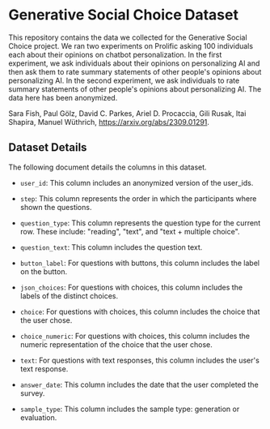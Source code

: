 # Generative Social Choice Dataset

This repository contains the data we collected for the Generative Social Choice project. We ran two experiments on Prolific asking 100 individuals each about their opinions on chatbot personalization. In the first experiment, we ask individuals about their opinions on personalizing AI and then ask them to rate summary statements of other people's opinions about personalizing AI. In the second experiment, we ask individuals to rate summary statements of other people's opinions about personalizing AI.  The data here has been anonymized.

Sara Fish, Paul Gölz, David C. Parkes, Ariel D. Procaccia, Gili Rusak, Itai Shapira, Manuel Wüthrich, https://arxiv.org/abs/2309.01291.

## Dataset Details

The following document details the columns in this dataset.

* `user_id`: This column includes an anonymized version of the user_ids.	


* `step`: This column represents the order in which the participants where shown the questions.


* `question_type`: This column represents the question type for the current row. These include: "reading", "text", and "text + multiple choice".


* `question_text`: This column includes the question text.


* `button_label`: For questions with buttons, this column includes the label on the button.	


* `json_choices`: For questions with choices, this column includes the labels of the distinct choices.	


* `choice`: For questions with choices, this column includes the choice that the user chose.	


* `choice_numeric`: For questions with choices, this column includes the numeric representation of the choice that the user chose.


* `text`: For questions with text responses, this column includes the user's text response.	


* `answer_date`: This column includes the date that the user completed the survey.


* `sample_type`: This column includes the sample type: generation or evaluation.
